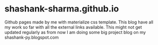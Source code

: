 # shashank-sharma.github.io

Github pages made by me with materialize css template. This blog have all my work so far with all the external links available. This might not get updated regularly as from now I am doing some big project blog on my shashank-py.blogspot.com 
